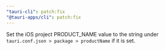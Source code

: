 ```yaml
---
"tauri-cli": patch:fix
"@tauri-apps/cli": patch:fix
---
```


Set the iOS project PRODUCT_NAME value to the string under `tauri.conf.json > package > productName` if it is set.
